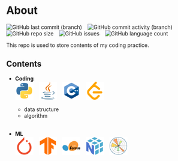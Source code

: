 # About

![GitHub last commit (branch)](https://img.shields.io/github/last-commit/Zoooooone/Coding-practice/main) &ensp; ![GitHub commit activity (branch)](https://img.shields.io/github/commit-activity/m/Zoooooone/Coding-practice) &ensp; ![GitHub repo size](https://img.shields.io/github/repo-size/Zoooooone/Coding-practice) &ensp; ![GitHub issues](https://img.shields.io/github/issues/Zoooooone/Coding-practice) &ensp; ![GitHub language count](https://img.shields.io/github/languages/count/Zoooooone/Coding-practice)

This repo is used to store contents of my coding practice.

## Contents

- **Coding**
    <br>
    <img src="assets\img\file-type-python.svg" width=48 height=48> &ensp; <img src="assets\img\java.svg" width=48 height=48> &ensp; <img src="assets\img\file-type-cpp3.svg" width=48 height=48> &ensp; <img src="assets\img\leetcode.svg" width=48 height=48>
    <br>
    - data structure
    - algorithm
    <br>

- **ML**
    <br>
    <img src="assets\img\pytorch.svg" width=48 height=48> &ensp; <img src="assets\img\tensorflow.svg" width=48 height=48> &ensp; <img src="assets\img\scikitlearn.svg" width=48 height=48> &ensp; <img src="assets\img\numpy.svg" width=48 height=48> &ensp; <img src="assets\img\matplotlib.svg" width=48 height=48>